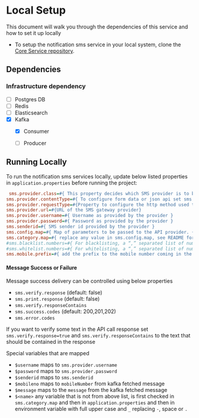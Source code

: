 # Local Setup

This document will walk you through the dependencies of this service and how to set it up locally

- To setup the notification sms service in your local system, clone the [Core Service repository](https://github.com/egovernments/core-services).

## Dependencies

### Infrastructure dependency

- [ ] Postgres DB
- [ ] Redis
- [ ] Elasticsearch
- [x] Kafka
  - [x] Consumer
  - [ ] Producer


## Running Locally

To run the notification sms services locally, update below listed properties in `application.properties` before running the project:

```ini
 sms.provider.class=#{ This property decides which SMS provider is to be used by the service to send messages . Generic, Console, MSDG are the providers available}
sms.provider.contentType=#{ To configure form data or json api set sms.provider.contentType=application/x-www-form-urlencoded or sms.provider.contentType=application/json respectively }
sms.provider.requestType=#{Property to configure the http method used to call provider. Either `GET` or `POST` }
sms.provider.url=#{URL of the SMS gateway provider}
sms.provider.username=#{ Username as provided by the provider } 
sms.provider.password=#{ Password as provided by the provider }
sms.senderid=#{ SMS sender id provided by the provider }
sms.config.map=#{ Map of parameters to be passed to the API provider. {'uname':'$username', 'pwd': '$password', 'sid':'$senderid', 'mobileno':'$mobileno', 'content':'$message', 'smsservicetype':'unicodemsg', 'myParam': '$extraParam' , 'messageType': '$mtype'} }
sms.category.map=#{ replace any value in sms.config.map, see README for more details }
#sms.blacklist.numbers=#{ For blacklisting, a “,” separated list of numbers or number patterns, see README for more details}
#sms.whitelist.numbers=#{ For whitelisting, a “,” separated list of numbers or number patterns, see README for more details}
sms.mobile.prefix=#{ add the prefix to the mobile number coming in the message queue }
```

#### Message Success or Failure

Message success delivery can be controlled using below properties
- `sms.verify.response` (default: false)
- `sms.print.response` (default: false)
- `sms.verify.responseContains`
- `sms.success.codes` (default: 200,201,202)
- `sms.error.codes`

If you want to verify some text in the API call response set `sms.verify.response=true` and `sms.verify.responseContains` to the text that should be contained in the response

Special variables that are mapped

- `$username` maps to `sms.provider.username`
- `$password` maps to `sms.provider.password`
- `$senderid` maps to `sms.senderid`
- `$mobileno` maps to `mobileNumber` from kafka fetched message
- `$message` maps to the `message` from the kafka fetched message
- `$<name>` any variable that is not from above list, is first checked in `sms.category.map` and then in `application.properties` and then in environment variable with full upper case and `_` replacing `-`, space or `.`